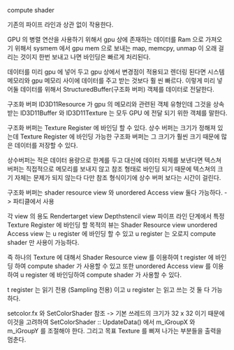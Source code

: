 compute shader

기존의 파이프 라인과 상관 없이 작용한다.

GPU 의 병렬 연산을 사용하기 위해서
gpu 상에 존재하는 데이터를 Ram 으로 가져오기 위해서 
sysmem 에서 gpu mem 으로 보내는 map, memcpy, unmap 이 오래 걸리는 것이지 한번 보내고 나면 바인딩은 빠르게 처리된다.

데이터를 미리 gpu 에 넣어 두고 gpu 상에서 변경점이 적용되고 렌더링 된다면 시스템 메모리와 gpu 메모리 사이에 데이터를 주고 받는 것보다 훨 씬 빠르다. 이렇게 미리 넣어둘 데이터를 위해서 StructuredBuffer(구조화 버퍼) 객체를 데이터로 전달한다.

구조화 버퍼
ID3D11Resource 가 gpu 의 메모리와 관련된 객체 유형인데 그것을 상속 받는 ID3D11Buffer 와 ID3D11Texture 는 모두 GPU 에 전달 되기 위한 객체를 말한다. 

구조화 버퍼는 Texture Register 에 바인딩 할 수 있다.
상수 버퍼는 크기가 정해져 있는데 Texture Register 에 바인딩 가능한 구조화 버퍼는 그 크기가 훨씬 크기 때문에 많은 데이터를 저장할 수 있다.

상수버퍼는 적은 데이터 용량으로 한계를 두고 대신에 데이터 자체를 보낸다면 텍스쳐 버퍼는 직접적으로 메모리를 보내지 않고 참조 형태로 바인딩 되기 때문에 텍스쳐의 크기 자체는 문제가 되지 않는다 다만 참조 형식이기에 상수 버퍼 보다는 시간이 걸린다.

구조화 버퍼는 shader resource view 와 unordered Access view 둘다 가능하다.
-> 파티클에서 사용



각 view 의 용도
Rendertarget view 
Depthstencil view
파이프 라인 단계에서 특정 Texture Register 에 바인딩 할 목적의 뷰는 Shader Resource view
unordered Access view 는 u register 에 바인딩 할 수 있고 u register 는 오로지 compute shader 만 사용이 가능하다.

즉 하나의 Texture 에 대해서 Shader Resource view 를 이용하여 t register 에 바인딩 하여 compute shader 가 사용할 수 있고 또한 unordered Access view 를 이용하여 u register 에 바인딩하여 compute shader 가 사용할 수 있다.

t register 는 읽기 전용 (Sampling 전용) 이고 u register 는 읽고 쓰는 것 둘 다 가능하다.

setcolor.fx  와 SetColorShader 참조
-> 기본 쓰레드의 크기가 32 x 32 이기 때문에 이것을 고려하여 SetColorShader :: UpdateData() 에서 m_iGroupX 와 m_iGroupY 를 조절해야 한다. 그리고 목표 Texture 를 삐져 나가는 부분들을 출력을 멈춘다.

